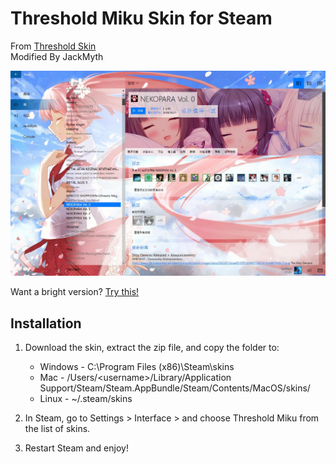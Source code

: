 # Threshold Miku Skin for Steam
From [Threshold Skin](https://github.com/Edgarware/Threshold-Skin)  
Modified By JackMyth

![](Previews/Main.jpg)

Want a bright version? [Try this!](https://github.com/Jack-Myth/Threshold-Miku/tree/Light)

## Installation
1. Download the skin, extract the zip file, and copy the folder to:
   * Windows - C:\Program Files (x86)\Steam\skins
   * Mac - /Users/\<username\>/Library/Application Support/Steam/Steam.AppBundle/Steam/Contents/MacOS/skins/
   * Linux - ~/.steam/skins

2. In Steam, go to Settings > Interface > and choose Threshold Miku from the list of skins.

3. Restart Steam and enjoy!
